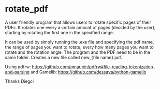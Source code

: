 # rotate_pdf
A user friendly program that allows users to rotate specific pages of their PDFs.
It rotates one every a certain amount of pages (decided by the user), starting by rotating the first one in the specified range.

It can be used by simply running the .exe file and specifying the pdf name, the range of pages you want to rotate, every how many pages you want to rotate and the rotation angle.
The program and the PDF need to be in the same folder.
Creates a new file called new_{file name}.pdf. 


Using pdfrw: https://github.com/pmaupin/pdfrw#file-reading-tokenization-and-parsing
and Gamelib: https://github.com/dessaya/python-gamelib

Thanks Diego!